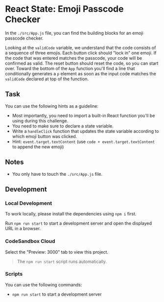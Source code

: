 # React State: Emoji Passcode Checker

In the `./src/App.js` file, you can find the building blocks for an emoji passcode checker.

Looking at the `validCode` variable, we understand that the code consists of a sequence of three emojis. Each button click should "lock in" one emoji. If the code that was entered matches the passcode, your code will be confirmed as valid. The reset button should reset the code, so you can start over. Toward the bottom of the `App` function you'll find a line that conditionally generates a `p` element as soon as the input code matches the `validCode` declared at top of the function.

## Task

You can use the following hints as a guideline:

- Most importantly, you need to import a built-in React function you'll be using during this challenge.
- You need to make sure to declare a state variable.
- Write a `handleClick` function that updates the state variable according to which emoji button was clicked.
- Hint: `event.target.textContent` (use `code + event.target.textContent` to append the new emoji)

## Notes

- You only have to touch the `./src/App.js` file.

## Development

### Local Development

To work locally, please install the dependencies using `npm i` first.

Run `npm run start` to start a development server and open the displayed URL in a browser.

### CodeSandbox Cloud

Select the "Preview: 3000" tab to view this project.

> The `npm run start` script runs automatically.

### Scripts

You can use the following commands:

- `npm run start` to start a development server
